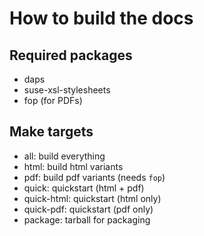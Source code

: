 # How to build the docs

## Required packages

* daps
* suse-xsl-stylesheets
* fop (for PDFs)

## Make targets

* all: build everything
* html: build html variants
* pdf: build pdf variants (needs `fop`)
* quick: quickstart (html + pdf)
* quick-html: quickstart (html only)
* quick-pdf: quickstart (pdf only)
* package: tarball for packaging

